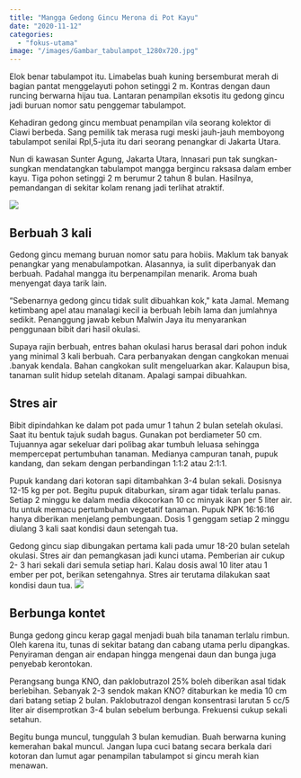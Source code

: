 ```yaml
---
title: "Mangga Gedong Gincu Merona di Pot Kayu"
date: "2020-11-12"
categories: 
  - "fokus-utama"
image: "/images/Gambar_tabulampot_1280x720.jpg"
---
```


Elok benar tabulampot itu. Limabelas buah kuning bersemburat merah di bagian pantat menggelayuti pohon setinggi 2 m. Kontras dengan daun runcing berwarna hijau tua. Lantaran penampilan eksotis itu gedong gincu jadi buruan nomor satu penggemar tabulampot.

Kehadiran gedong gincu membuat penampilan vila seorang kolektor di Ciawi berbeda. Sang pemilik tak merasa rugi meski jauh-jauh memboyong tabulampot senilai Rpl,5-juta itu dari seorang penangkar di Jakarta Utara.

Nun di kawasan Sunter Agung, Jakarta Utara, Innasari pun tak sungkan-sungkan mendatangkan tabulampot mangga bergincu raksasa dalam ember kayu. Tiga pohon setinggi 2 m berumur 2 tahun 8 bulan. Hasilnya, pemandangan di sekitar kolam renang jadi terlihat atraktif.

[![](/images/mangga-gedong-gincu-300x165.jpg)](http://localhost/mitra/wp-content/uploads/2020/11/mangga-gedong-gincu.jpg)

## Berbuah 3 kali

Gedong gincu memang buruan nomor satu para hobiis. Maklum tak banyak penangkar yang menabulampotkan. Alasannya, ia sulit diperbanyak dan berbuah. Padahal mangga itu berpenampilan menarik. Aroma buah menyengat daya tarik lain.

“Sebenarnya gedong gincu tidak sulit dibuahkan kok," kata Jamal. Memang ketimbang apel atau manalagi kecil ia berbuah lebih lama dan jumlahnya sedikit. Penanggung jawab kebun Malwin Jaya itu menyarankan penggunaan bibit dari hasil okulasi.

Supaya rajin berbuah, entres bahan okulasi harus berasal dari pohon induk yang minimal 3 kali berbuah. Cara perbanyakan dengan cangkokan menuai .banyak kendala. Bahan cangkokan sulit mengeluarkan akar. Kalaupun bisa, tanaman sulit hidup setelah ditanam. Apalagi sampai dibuahkan.

## Stres air

Bibit dipindahkan ke dalam pot pada umur 1 tahun 2 bulan setelah okulasi. Saat itu bentuk tajuk sudah bagus. Gunakan pot berdiameter 50 cm. Tujuannya agar sekeluar dari polibag akar tumbuh leluasa sehingga mempercepat pertumbuhan tanaman. Medianya campuran tanah, pupuk kandang, dan sekam dengan perbandingan 1:1:2 atau 2:1:1.

Pupuk kandang dari kotoran sapi ditambahkan 3-4 bulan sekali. Dosisnya 12-15 kg per pot. Begitu pupuk ditaburkan, siram agar tidak terlalu panas. Setiap 2 minggu ke dalam media dikocorkan 10 cc minyak ikan per 5 liter air. Itu untuk memacu pertumbuhan vegetatif tanaman. Pupuk NPK 16:16:16 hanya diberikan menjelang pembungaan. Dosis 1 genggam setiap 2 minggu diulang 3 kali saat kondisi daun setengah tua.

Gedong gincu siap dibungakan pertama kali pada umur 18-20 bulan setelah okulasi. Stres air dan pemangkasan jadi kunci utama. Pemberian air cukup 2- 3 hari sekali dari semula setiap hari. Kalau dosis awal 10 liter atau 1 ember per pot, berikan setengahnya. Stres air terutama dilakukan saat kondisi daun tua. [![](/images/buah-gedong-gincu-300x209.jpg)](http://localhost/mitra/wp-content/uploads/2020/11/buah-gedong-gincu.jpg)

## Berbunga kontet

Bunga gedong gincu kerap gagal menjadi buah bila tanaman terlalu rimbun. Oleh karena itu, tunas di sekitar batang dan cabang utama perlu dipangkas. Penyiraman dengan air endapan hingga mengenai daun dan bunga juga penyebab kerontokan.

Perangsang bunga KNO, dan paklobutrazol 25% boleh diberikan asal tidak berlebihan. Sebanyak 2-3 sendok makan KNO? ditaburkan ke media 10 cm dari batang setiap 2 bulan. Paklobutrazol dengan konsentrasi larutan 5 cc/5 liter air disemprotkan 3-4 bulan sebelum berbunga. Frekuensi cukup sekali setahun.

Begitu bunga muncul, tunggulah 3 bulan kemudian. Buah berwarna kuning kemerahan bakal muncul. Jangan lupa cuci batang secara berkala dari kotoran dan lumut agar penampilan tabulampot si gincu merah kian menawan.
